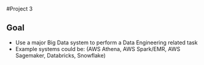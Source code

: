 #Project 3 

## Goal 
- Use a major Big Data system to perform a Data Engineering related task
- Example systems could be: (AWS Athena, AWS Spark/EMR, AWS Sagemaker, Databricks, Snowflake)
